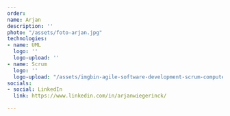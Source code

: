 ```yaml
---
order: 
name: Arjan
description: ''
photo: "/assets/foto-arjan.jpg"
technologies:
- name: UML
  logo: ''
  logo-upload: ''
- name: Scrum
  logo: ''
  logo-upload: "/assets/imgbin-agile-software-development-scrum-computer-icons-iteration-good-night-blue-loop-illustration-ksv3hskmum28q8tdyg7jypbaf.jpg"
socials:
- social: LinkedIn
  link: https://www.linkedin.com/in/arjanwiegerinck/

---
```

